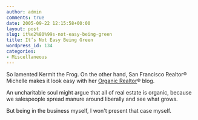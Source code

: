 ```yaml
---
author: admin
comments: true
date: 2005-09-22 12:15:58+00:00
layout: post
slug: it%e2%80%99s-not-easy-being-green
title: It’s Not Easy Being Green
wordpress_id: 134
categories:
- Miscellaneous
---
```


So lamented Kermit the Frog.  On the other hand, San Francisco Realtor® Michelle makes it look easy with her [Organic Realtor](http://sfrealestate.blogspot.com)® blog.


	

An uncharitable soul might argue that all of real estate is organic, because we salespeople spread manure around liberally and see what grows. 


	

But being in the business myself, I won't present that case myself.

